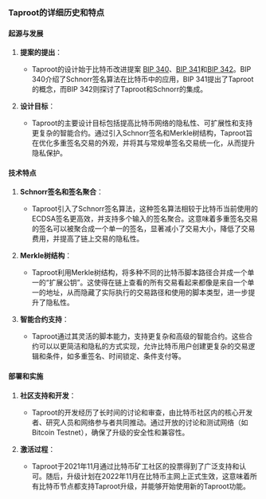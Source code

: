 ### Taproot的详细历史和特点

#### 起源与发展

1. **提案的提出**：
   - Taproot的设计始于比特币改进提案 [BIP 340](https://github.com/bitcoin/bips/blob/master/bip-0340.mediawiki)、[BIP 341](https://github.com/bitcoin/bips/blob/master/bip-0341.mediawiki)和[BIP 342](https://github.com/bitcoin/bips/blob/master/bip-0342.mediawiki)。BIP 340介绍了Schnorr签名算法在比特币中的应用，BIP 341提出了Taproot的概念，而BIP 342则探讨了Taproot和Schnorr的集成。

2. **设计目标**：
   - Taproot的主要设计目标包括提高比特币网络的隐私性、可扩展性和支持更复杂的智能合约。通过引入Schnorr签名和Merkle树结构，Taproot旨在优化多重签名交易的外观，并将其与常规单签名交易统一化，从而提升隐私保护。

#### 技术特点

1. **Schnorr签名和签名聚合**：
   - Taproot引入了Schnorr签名算法，这种签名算法相较于比特币当前使用的ECDSA签名更高效，并支持多个输入的签名聚合。这意味着多重签名交易的签名可以被聚合成一个单一的签名，显著减小了交易大小，降低了交易费用，并提高了链上交易的隐私性。

2. **Merkle树结构**：
   - Taproot利用Merkle树结构，将多种不同的比特币脚本路径合并成一个单一的“扩展公钥”。这使得在链上查看的所有交易看起来都像是来自一个单一的地址，从而隐藏了实际执行的交易路径和使用的脚本类型，进一步提升了隐私性。

3. **智能合约支持**：
   - Taproot通过其灵活的脚本能力，支持更复杂和高级的智能合约。这些合约可以以更简洁和隐私的方式实现，允许比特币用户创建更复杂的交易逻辑和条件，如多重签名、时间锁定、条件支付等。

#### 部署和实施

1. **社区支持和开发**：
   - Taproot的开发经历了长时间的讨论和审查，由比特币社区内的核心开发者、研究人员和网络参与者共同推动。通过开放的讨论和测试网络（如Bitcoin Testnet），确保了升级的安全性和兼容性。

2. **激活过程**：
   - Taproot于2021年11月通过比特币矿工社区的投票得到了广泛支持和认可。随后，升级计划在2022年11月在比特币主网上正式生效，这意味着所有比特币节点都支持Taproot升级，并能够开始使用新的Taproot功能。